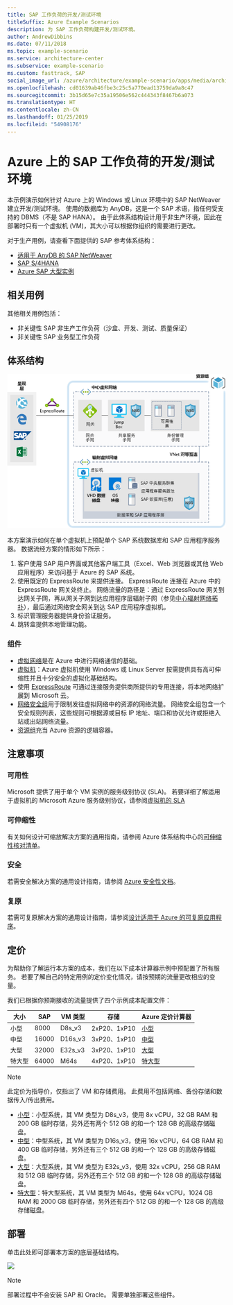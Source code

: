 ```yaml
---
title: SAP 工作负荷的开发/测试环境
titleSuffix: Azure Example Scenarios
description: 为 SAP 工作负荷构建开发/测试环境。
author: AndrewDibbins
ms.date: 07/11/2018
ms.topic: example-scenario
ms.service: architecture-center
ms.subservice: example-scenario
ms.custom: fasttrack, SAP
social_image_url: /azure/architecture/example-scenario/apps/media/architecture-sap-dev-test.png
ms.openlocfilehash: cd01639ab46fbe3c25c5a770ead13759da9a8c47
ms.sourcegitcommit: 3b15d65e7c35a19506e562c444343f8467b6a073
ms.translationtype: HT
ms.contentlocale: zh-CN
ms.lasthandoff: 01/25/2019
ms.locfileid: "54908176"
---
```

# <a name="devtest-environments-for-sap-workloads-on-azure"></a>Azure 上的 SAP 工作负荷的开发/测试环境

本示例演示如何针对 Azure 上的 Windows 或 Linux 环境中的 SAP NetWeaver 建立开发/测试环境。 使用的数据库为 AnyDB，这是一个 SAP 术语，指任何受支持的 DBMS（不是 SAP HANA）。 由于此体系结构设计用于非生产环境，因此在部署时只有一个虚拟机 (VM)，其大小可以根据你组织的需要进行更改。

对于生产用例，请查看下面提供的 SAP 参考体系结构：

- [适用于 AnyDB 的 SAP NetWeaver][sap-netweaver]
- [SAP S/4HANA][sap-hana]
- [Azure SAP 大型实例][sap-large]

## <a name="relevant-use-cases"></a>相关用例

其他相关用例包括：

- 非关键性 SAP 非生产工作负荷（沙盒、开发、测试、质量保证）
- 非关键性 SAP 业务型工作负荷

## <a name="architecture"></a>体系结构

![SAP 工作负荷的开发/测试环境的体系结构图](./media/architecture-sap-dev-test.png)

本方案演示如何在单个虚拟机上预配单个 SAP 系统数据库和 SAP 应用程序服务器。 数据流经方案的情形如下所示：

1. 客户使用 SAP 用户界面或其他客户端工具（Excel、Web 浏览器或其他 Web 应用程序）来访问基于 Azure 的 SAP 系统。
2. 使用既定的 ExpressRoute 来提供连接。 ExpressRoute 连接在 Azure 中的 ExpressRoute 网关处终止。 网络流量的路径是：通过 ExpressRoute 网关到达网关子网，再从网关子网到达应用程序层辐射子网（参见[中心辐射网络拓扑][hub-spoke]），最后通过网络安全网关到达 SAP 应用程序虚拟机。
3. 标识管理服务器提供身份验证服务。
4. 跳转盒提供本地管理功能。

### <a name="components"></a>组件

- [虚拟网络](/azure/virtual-network/virtual-networks-overview)是在 Azure 中进行网络通信的基础。
- [虚拟机](/azure/virtual-machines/windows/overview)：Azure 虚拟机使用 Windows 或 Linux Server 按需提供具有高可伸缩性并且十分安全的虚拟化基础结构。
- 使用 [ExpressRoute](/azure/expressroute/expressroute-introduction) 可通过连接服务提供商所提供的专用连接，将本地网络扩展到 Microsoft 云。
- [网络安全组](/azure/virtual-network/security-overview)用于限制发往虚拟网络中的资源的网络流量。 网络安全组包含一个安全规则列表，这些规则可根据源或目标 IP 地址、端口和协议允许或拒绝入站或出站网络流量。
- [资源组](/azure/azure-resource-manager/resource-group-overview#resource-groups)充当 Azure 资源的逻辑容器。

## <a name="considerations"></a>注意事项

### <a name="availability"></a>可用性

Microsoft 提供了用于单个 VM 实例的服务级别协议 (SLA)。 若要详细了解适用于虚拟机的 Microsoft Azure 服务级别协议，请参阅[虚拟机的 SLA](https://azure.microsoft.com/support/legal/sla/virtual-machines)

### <a name="scalability"></a>可伸缩性

有关如何设计可缩放解决方案的通用指南，请参阅 Azure 体系结构中心的[可伸缩性核对清单][scalability]。

### <a name="security"></a>安全

若需安全解决方案的通用设计指南，请参阅 [Azure 安全性文档][security]。

### <a name="resiliency"></a>复原

若需可复原解决方案的通用设计指南，请参阅[设计适用于 Azure 的可复原应用程序][resiliency]。

## <a name="pricing"></a>定价

为帮助你了解运行本方案的成本，我们在以下成本计算器示例中预配置了所有服务。 若要了解自己的特定用例的定价变化情况，请按预期的流量更改相应的变量。

我们已根据你预期接收的流量提供了四个示例成本配置文件：

|大小|SAP|VM 类型|存储|Azure 定价计算器|
|----|----|-------|-------|---------------|
|小型|8000|D8s_v3|2xP20、1xP10|[小型](https://azure.com/e/9d26b9612da9466bb7a800eab56e71d1)|
|中型|16000|D16s_v3|3xP20、1xP10|[中型](https://azure.com/e/465bd07047d148baab032b2f461550cd)|
大型|32000|E32s_v3|3xP20、1xP10|[大型](https://azure.com/e/ada2e849d68b41c3839cc976000c6931)|
特大型|64000|M64s|4xP20、1xP10|[特大型](https://azure.com/e/975fb58a965c4fbbb54c5c9179c61cef)|

> [!NOTE]
> 此定价为指导价，仅指出了 VM 和存储费用。 此费用不包括网络、备份存储和数据传入/传出费用。

- [小型](https://azure.com/e/9d26b9612da9466bb7a800eab56e71d1)：小型系统，其 VM 类型为 D8s_v3，使用 8x vCPU，32 GB RAM 和 200 GB 临时存储，另外还有两个 512 GB 的和一个 128 GB 的高级存储磁盘。
- [中型](https://azure.com/e/465bd07047d148baab032b2f461550cd)：中型系统，其 VM 类型为 D16s_v3，使用 16x vCPU，64 GB RAM 和 400 GB 临时存储，另外还有三个 512 GB 的和一个 128 GB 的高级存储磁盘。
- [大型](https://azure.com/e/ada2e849d68b41c3839cc976000c6931)：大型系统，其 VM 类型为 E32s_v3，使用 32x vCPU，256 GB RAM 和 512 GB 临时存储，另外还有三个 512 GB 的和一个 128 GB 的高级存储磁盘。
- [特大型](https://azure.com/e/975fb58a965c4fbbb54c5c9179c61cef)：特大型系统，其 VM 类型为 M64s，使用 64x vCPU，1024 GB RAM 和 2000 GB 临时存储，另外还有四个 512 GB 的和一个 128 GB 的高级存储磁盘。

## <a name="deployment"></a>部署

单击此处即可部署本方案的底层基础结构。

<!-- markdownlint-disable MD033 -->

<a href="https://portal.azure.com/#create/Microsoft.Template/uri/https%3A%2F%2Fraw.githubusercontent.com%2Fmspnp%2Fsolution-architectures%2Fmaster%2Fapps%2Fsap-2tier%2Fazuredeploy.json" target="_blank">
    <img src="https://azuredeploy.net/deploybutton.png"/>
</a>

<!-- markdownlint-enable MD033 -->

> [!NOTE]
> 部署过程中不会安装 SAP 和 Oracle。 需要单独部署这些组件。

<!-- links -->
[resiliency]: /azure/architecture/resiliency/
[security]: /azure/security/
[scalability]: /azure/architecture/checklist/scalability
[sap-netweaver]: /azure/architecture/reference-architectures/sap/sap-netweaver
[sap-hana]: /azure/architecture/reference-architectures/sap/sap-s4hana
[sap-large]: /azure/architecture/reference-architectures/sap/hana-large-instances
[hub-spoke]: /azure/architecture/reference-architectures/hybrid-networking/hub-spoke
